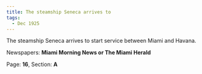 ```yaml
---  
title: The steamship Seneca arrives to  
tags:  
  - Dec 1925  
---  
```

  
The steamship Seneca arrives to start service between Miami and Havana.  
  
Newspapers: **Miami Morning News or The Miami Herald**  
  
Page: **16**, Section: **A** 
